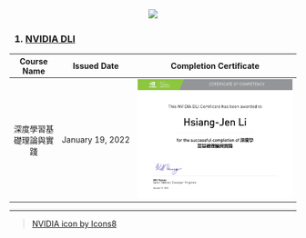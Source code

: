 <div align="center">
  <img src="https://img.icons8.com/fluency/350/000000/nvidia.png"/>
</div>

<h3>

1. [NVIDIA DLI](https://www.nvidia.com/zh-tw/training/)

</h3>

|Course Name|Issued Date|Completion Certificate|
|:---------:|:---------:|:--------------------:|
|深度學習基礎理論與實踐|January&nbsp;19,&nbsp;2022|<a href="https://courses.nvidia.com/certificates/84ece76056a449469420e8f8ffb041c2"><img src="./Images/NVIDIA_深度學習基礎理論與實踐.png"></a>|
---
> <a href="https://icons8.com/icon/eLp0UzmXETI1/nvidia">NVIDIA icon by Icons8</a>
